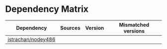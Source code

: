 # Dependency Matrix

Dependency | Sources | Version | Mismatched versions
---------- | ------- | ------- | -------------------
[jstrachan/nodey486](https://github.com/jstrachan/nodey486.git) |  | []() | 

